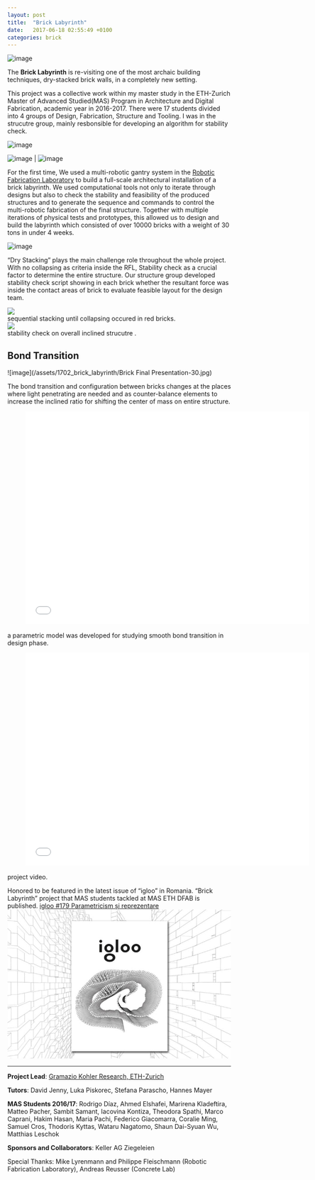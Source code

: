 ```yaml
---
layout: post
title:  "Brick Labyrinth"
date:   2017-06-18 02:55:49 +0100
categories: brick
---
```


![image](/assets/1702_brick_labyrinth/labyrinth_001.JPG)


The **Brick Labyrinth** is re-visiting one of the most archaic building techniques, dry-stacked brick walls, in a completely new setting. 

This project was a collective work within my master study in the ETH-Zurich Master of Advanced Studied(MAS) Program in Architecture and Digital Fabrication, academic year in 2016-2017. 
There were 17 students divided into 4 groups of Design, Fabrication, Structure and Tooling. I was in the strucutre group, mainly resbonsible for developing an algorithm for stability check. 

![image](/assets/1702_brick_labyrinth/IMG_4425.JPG)

![image](/assets/1702_brick_labyrinth/30.jpg) | ![image](/assets/1702_brick_labyrinth/62.jpg)

For the first time, We used a multi-robotic gantry system in the [Robotic Fabrication Laboratory][Robotic-Fabrication-Laboratory] to build a full-scale architectural installation of a brick labyrinth. We used computational tools not only to iterate through designs but also to check the stability and feasibility of the produced structures and to generate the sequence and commands to control the multi-robotic fabrication of the final structure. Together with multiple iterations of physical tests and prototypes, this allowed us to design and build the labyrinth which consisted of over 10000 bricks with a weight of 30 tons in under 4 weeks.

![image](/assets/1702_brick_labyrinth/DSC_5324.JPG)

“Dry Stacking” plays the main challenge role throughout the whole project. With no collapsing as criteria inside the RFL, Stability check as a crucial factor to determine the entire structure. Our structure group developed stability check script showing in each brick whether the resultant force was inside the contact areas of brick to evaluate feasible layout for the design team.

<img src="{{site.url}}/assets/1702_brick_labyrinth/butressWall.gif" style="display: block; margin: auto;" />
sequential stacking until collapsing occured in red bricks.
<img src="{{site.url}}/assets/1702_brick_labyrinth/Stability-check-1.gif" style="display: block; margin: auto;" />
stability check on overall inclined strucutre .


## Bond Transition

![image](/assets/1702_brick_labyrinth/Brick Final Presentation-30.jpg)

The bond transition and configuration between bricks changes at the places where light penetrating are needed and as counter-balance elements to increase the inclined ratio for shifting the center of mass on entire structure. 

<div class="video"> <figure> <iframe width="640" height="480" src="//www.youtube.com/embed/TbwedpnVqz4" frameborder="0" allowfullscreen></iframe> </figure> </div>
a parametric model was developed for studying smooth bond transition in design phase.

<div class="video"> <figure> <iframe width="640" height="480" src="//www.youtube.com/embed/UcwR0IJhJ-8" frameborder="0" allowfullscreen></iframe> </figure> </div>
project video.

Honored to be featured in the latest issue of “igloo” in Romania. “Brick Labyrinth” project that MAS students tackled at MAS ETH DFAB is published.
[igloo #179 Parametricism și reprezentare][igloo]
![image](/assets/1702_brick_labyrinth/cover-photo-179.jpg)



-----
**Project Lead**: [Gramazio Kohler Research, ETH-Zurich][GKR]

**Tutors**: David Jenny, Luka Piskorec, Stefana Parascho, Hannes Mayer 

**MAS Students 2016/17**: Rodrigo Díaz, Ahmed Elshafei, Marirena Kladeftira, Matteo Pacher, Sambit Samant, Iacovina Kontiza, Theodora Spathi, Marco Caprani, Hakim Hasan, Maria Pachi, Federico Giacomarra, Coralie Ming, Samuel Cros, Thodoris Kyttas, Wataru Nagatomo, Shaun Dai-Syuan Wu, Matthias Leschok

**Sponsors and Collaborators**: Keller AG Ziegeleien 

Special Thanks: Mike Lyrenmann and Philippe Fleischmann (Robotic Fabrication Laboratory), Andreas Reusser (Concrete Lab)




[Robotic-Fabrication-Laboratory]: https://ita.arch.ethz.ch/de/archteclab/rfl.html
[igloo]: https://www.igloo.ro/igloo-179-parametricism-si-reprezentare/
[GKR]: https://gramaziokohler.arch.ethz.ch/web/e/forschung/index.html




